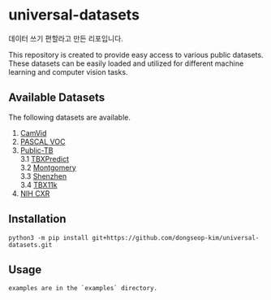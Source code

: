 # universal-datasets

데이터 쓰기 편할라고 만든 리포입니다.   

This repository is created to provide easy access to various public datasets. These datasets can be easily loaded and utilized for different machine learning and computer vision tasks.


## Available Datasets
The following datasets are available.
1. [CamVid](./univdt/components/README.md)
2. [PASCAL VOC](./univdt/components/README.md#2-pascal-voc)   
3. [Public-TB](./univdt/components/README.md#3-public-tuberculosis)    
    3.1 [TBXPredict](./univdt/components/README.md#31-tb-predict)   
    3.2 [Montgomery](./univdt/components/README.md#32-montgomery)   
    3.3 [Shenzhen](./univdt/components/README.md#33-shenzhen)   
    3.4 [TBX11k](./univdt/components/README.md#34-tbx11k)   
4. [NIH CXR](./univdt/components/README.md#4-nih-cxr-chest-x-ray14)

## Installation

    python3 -m pip install git+https://github.com/dongseop-kim/universal-datasets.git

## Usage

    examples are in the `examples` directory.

